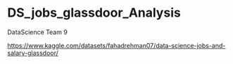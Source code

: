 # DS_jobs_glassdoor_Analysis
DataScience Team 9

https://www.kaggle.com/datasets/fahadrehman07/data-science-jobs-and-salary-glassdoor/
